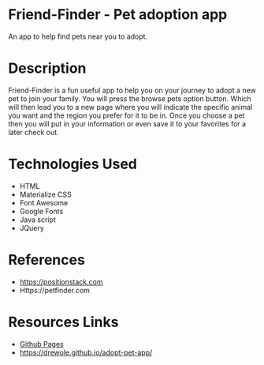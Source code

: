 # Friend-Finder - Pet adoption app

An app to help find pets near you to adopt.

# Description
Friend-Finder is a fun useful app to help you on your journey to adopt a new pet to join your family. You will press the browse pets option button. Which will then lead you to a new page where you will indicate the specific animal you want and the region you prefer for it to be in. Once you choose a pet then you will put in your information or even save it to your favorites for a later check out.

# Technologies Used 

* HTML
* Materialize CSS
* Font Awesome
* Google Fonts
* Java script
* JQuery

# References

* https://positionstack.com
* Https://petfinder.com 

# Resources Links

* [Github Pages](https://drewole.github.io/adopt-pet-app/)
* https://drewole.github.io/adopt-pet-app/

